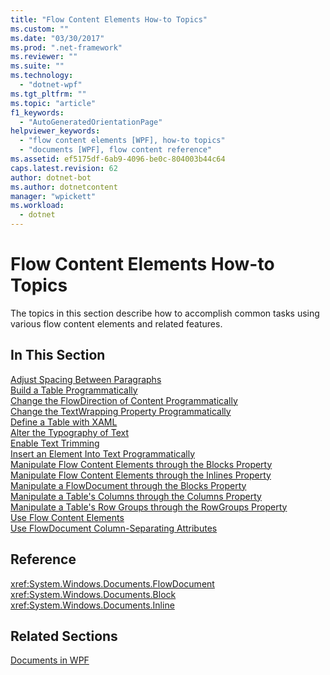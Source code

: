 ```yaml
---
title: "Flow Content Elements How-to Topics"
ms.custom: ""
ms.date: "03/30/2017"
ms.prod: ".net-framework"
ms.reviewer: ""
ms.suite: ""
ms.technology: 
  - "dotnet-wpf"
ms.tgt_pltfrm: ""
ms.topic: "article"
f1_keywords: 
  - "AutoGeneratedOrientationPage"
helpviewer_keywords: 
  - "flow content elements [WPF], how-to topics"
  - "documents [WPF], flow content reference"
ms.assetid: ef5175df-6ab9-4096-be0c-804003b44c64
caps.latest.revision: 62
author: dotnet-bot
ms.author: dotnetcontent
manager: "wpickett"
ms.workload: 
  - dotnet
---
```

# Flow Content Elements How-to Topics
The topics in this section describe how to accomplish common tasks using various flow content elements and related features.  
  
## In This Section  
 [Adjust Spacing Between Paragraphs](../../../../docs/framework/wpf/advanced/how-to-adjust-spacing-between-paragraphs.md)  
 [Build a Table Programmatically](../../../../docs/framework/wpf/advanced/how-to-build-a-table-programmatically.md)  
 [Change the FlowDirection of Content Programmatically](../../../../docs/framework/wpf/advanced/how-to-change-the-flowdirection-of-content-programmatically.md)  
 [Change the TextWrapping Property Programmatically](../../../../docs/framework/wpf/advanced/how-to-change-the-textwrapping-property-programmatically.md)  
 [Define a Table with XAML](../../../../docs/framework/wpf/advanced/how-to-define-a-table-with-xaml.md)  
 [Alter the Typography of Text](../../../../docs/framework/wpf/advanced/how-to-alter-the-typography-of-text.md)  
 [Enable Text Trimming](../../../../docs/framework/wpf/advanced/how-to-enable-text-trimming.md)  
 [Insert an Element Into Text Programmatically](../../../../docs/framework/wpf/advanced/how-to-insert-an-element-into-text-programmatically.md)  
 [Manipulate Flow Content Elements through the Blocks Property](../../../../docs/framework/wpf/advanced/how-to-manipulate-flow-content-elements-through-the-blocks-property.md)  
 [Manipulate Flow Content Elements through the Inlines Property](../../../../docs/framework/wpf/advanced/how-to-manipulate-flow-content-elements-through-the-inlines-property.md)  
 [Manipulate a FlowDocument through the Blocks Property](../../../../docs/framework/wpf/advanced/how-to-manipulate-a-flowdocument-through-the-blocks-property.md)  
 [Manipulate a Table's Columns through the Columns Property](../../../../docs/framework/wpf/advanced/how-to-manipulate-table-columns-through-the-columns-property.md)  
 [Manipulate a Table's Row Groups through the RowGroups Property](../../../../docs/framework/wpf/advanced/how-to-manipulate-table-row-groups-through-the-rowgroups-property.md)  
 [Use Flow Content Elements](../../../../docs/framework/wpf/advanced/how-to-use-flow-content-elements.md)  
 [Use FlowDocument Column-Separating Attributes](../../../../docs/framework/wpf/advanced/how-to-use-flowdocument-column-separating-attributes.md)  
  
## Reference  
 <xref:System.Windows.Documents.FlowDocument>  
  <xref:System.Windows.Documents.Block>  
  <xref:System.Windows.Documents.Inline>  
  
## Related Sections  
 [Documents in WPF](../../../../docs/framework/wpf/advanced/documents-in-wpf.md)
